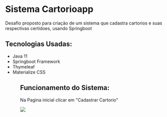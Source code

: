 # Sistema Cartorioapp
Desafio proposto para criação de um sistema que cadastra cartorios e suas respectivas certidoes, usando Springboot


<h2>Tecnologias Usadas:</h2>
<ul>
 <li>Java 11</li>
 <li>Springboot Framework</li>
 <li>Thymeleaf</li>
  <li>Materialize CSS</li>
 <ul>
 
<h2>Funcionamento do Sistema:</h2>

Na Pagina inicial clicar em "Cadastrar Cartorio"


<img src="\src\main\resources\static\img1">
